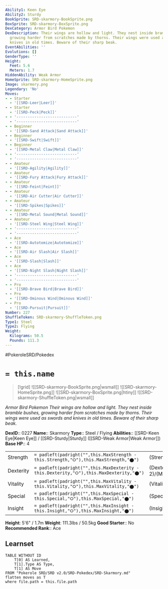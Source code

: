 ```yaml
---
Ability1: Keen Eye
Ability2: Sturdy
BookSprite: SRD-skarmory-BookSprite.png
BoxSprite: SRD-skarmory-BoxSprite.png
DexCategory: Armor Bird Pokemon
DexDescription: Their wings are hollow and light. They nest inside bramble bushes,
  growing harder from scratches made by thorns. Their wings were used as swords and
  knives in old times. Beware of their sharp beak.
EventAbilities: ''
Evolutions: []
GenderType: ''
Height:
  Feet: 5.6
  Meters: 1.7
HiddenAbility: Weak Armor
HomeSprite: SRD-skarmory-HomeSprite.png
Image: skarmory.png
Legendary: 'No'
Moves:
- - Starter
  - '[[SRD-Leer|Leer]]'
- - Starter
  - '[[SRD-Peck|Peck]]'
- - '---------------------------'
  - '---------------------------'
- - Beginner
  - '[[SRD-Sand Attack|Sand Attack]]'
- - Beginner
  - '[[SRD-Swift|Swift]]'
- - Beginner
  - '[[SRD-Metal Claw|Metal Claw]]'
- - '---------------------------'
  - '---------------------------'
- - Amateur
  - '[[SRD-Agility|Agility]]'
- - Amateur
  - '[[SRD-Fury Attack|Fury Attack]]'
- - Amateur
  - '[[SRD-Feint|Feint]]'
- - Amateur
  - '[[SRD-Air Cutter|Air Cutter]]'
- - Amateur
  - '[[SRD-Spikes|Spikes]]'
- - Amateur
  - '[[SRD-Metal Sound|Metal Sound]]'
- - Amateur
  - '[[SRD-Steel Wing|Steel Wing]]'
- - '---------------------------'
  - '---------------------------'
- - Ace
  - '[[SRD-Autotomize|Autotomize]]'
- - Ace
  - '[[SRD-Air Slash|Air Slash]]'
- - Ace
  - '[[SRD-Slash|Slash]]'
- - Ace
  - '[[SRD-Night Slash|Night Slash]]'
- - '---------------------------'
  - '---------------------------'
- - Pro
  - '[[SRD-Brave Bird|Brave Bird]]'
- - Pro
  - '[[SRD-Ominous Wind|Ominous Wind]]'
- - Pro
  - '[[SRD-Pursuit|Pursuit]]'
Number: 227
ShuffleToken: SRD-skarmory-ShuffleToken.png
Type1: Steel
Type2: Flying
Weight:
  Kilograms: 50.5
  Pounds: 111.3
---
```


#PokeroleSRD/Pokedex

# `= this.name`

> [!grid]
> ![[SRD-skarmory-BookSprite.png|wsmall]]
> ![[SRD-skarmory-HomeSprite.png]]
> ![[SRD-skarmory-BoxSprite.png|htiny]]
> ![[SRD-skarmory-ShuffleToken.png|wsmall]]


*Armor Bird Pokemon*
*Their wings are hollow and light. They nest inside bramble bushes, growing harder from scratches made by thorns. Their wings were used as swords and knives in old times. Beware of their sharp beak.*

**DexID**:: 0227
**Name**:: Skarmory
**Type**:: Steel / Flying
**Abilities**:: [[SRD-Keen Eye|Keen Eye]] / [[SRD-Sturdy|Sturdy]] ([[SRD-Weak Armor|Weak Armor]])
**Base HP**:: 4

|           |                                                                                        |                                          |
| --------- | -------------------------------------------------------------------------------------- | ---------------------------------------- |
| Strength  | `= padleft(padright("",this.MaxStrength - this.Strength,"⭘"),this.MaxStrength,"⬤")`    | (Strength::2)/(MaxStrength::5)   |
| Dexterity | `= padleft(padright("",this.MaxDexterity - this.Dexterity,"⭘"),this.MaxDexterity,"⬤")` | (Dexterity:: 2)/(MaxDexterity::5) |
| Vitality  | `= padleft(padright("",this.MaxVitality - this.Vitality,"⭘"),this.MaxVitality,"⬤")`    | (Vitality::3)/(MaxVitality::7)   |
| Special   | `= padleft(padright("",this.MaxSpecial - this.Special,"⭘"),this.MaxSpecial,"⬤")`       | (Special::1)/(MaxSpecial::3)     |
| Insight   | `= padleft(padright("",this.MaxInsight - this.Insight,"⭘"),this.MaxInsight,"⬤")`       | (Insight::2)/(MaxInsight::5)     |

**Height**: 5'6" / 1.7m
**Weight**: 111.3lbs / 50.5kg
**Good Starter**:: No
**Recommended Rank**:: Ace

## Learnset

```dataview
TABLE WITHOUT ID
    T[0] AS Learned,
    T[1].Type AS Type,
    T[1] AS Move
FROM "Pokerole SRD/SRD v2.0/SRD-Pokedex/SRD-Skarmory.md"
flatten moves as T
where file.path = this.file.path
```
